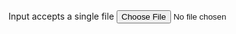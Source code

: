 <div class="usa-form-group">
  <label class="usa-label" for="file-input-single"
    >Input accepts a single file</label
  >
  <input
    id="file-input-single"
    class="usa-file-input"
    type="file"
    name="file-input-single"
  />
</div>